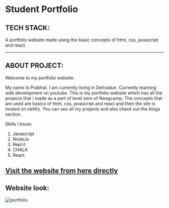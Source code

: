 # Student Portfolio

## TECH STACK:

A portfolio website made using the basic concepts of html, css, javascript and react. 

---

## ABOUT PROJECT:

Welcome to my portfolio website.

My name Is Prabhat.
I am currently living in Dehradun.
Currently learning web development on youtube.
This is my portfolio website which has all the projects that i made as a part of level zero of Neogcamp.
The concepts that are used are basics of html, css, javascript and react and then the site is hosted on netlify.
You can see all my projects and also check out the blogs section.

Skills I know:

1. Javascript
1. NodeJs
1. Repl.it
1. CHALK
1. React


## [Visit the website from here directly](https://creativedevportfolio.netlify.app/)

## Website look:

![portfolio](https://user-images.githubusercontent.com/105518599/208854634-edbc2c32-668a-471f-a7ca-d7a78e5cc649.png)
